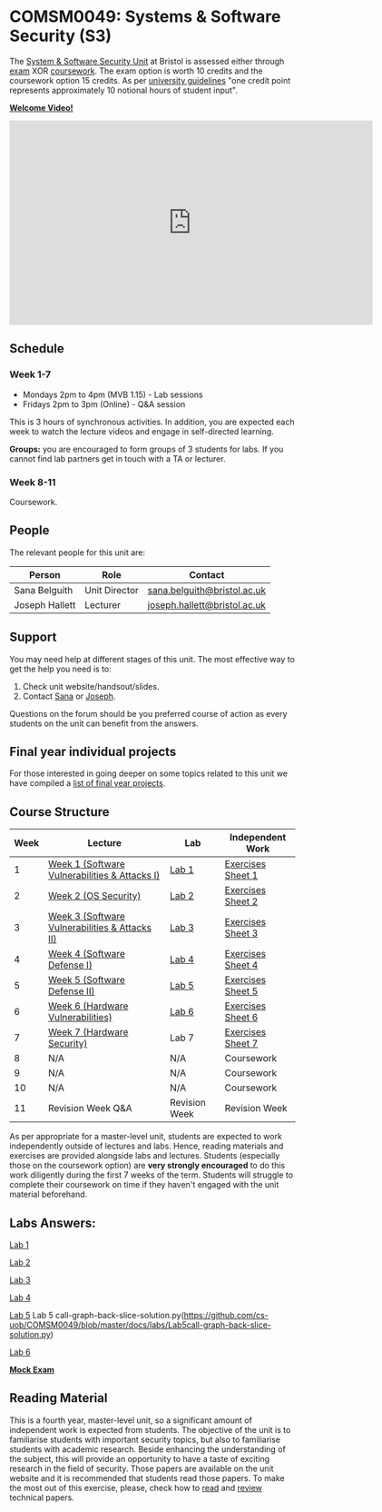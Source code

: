 # COMSM0049: Systems & Software Security (S3)

The [System & Software Security Unit](https://www.bris.ac.uk/unit-programme-catalogue/UnitDetails.jsa?ayrCode=21%2F22&unitCode=COMSM0049) at Bristol is assessed either through [exam](https://www.bris.ac.uk/unit-programme-catalogue/UnitDetails.jsa?ayrCode=21%2F22&unitCode=COMSM0050) XOR [coursework](https://www.bris.ac.uk/unit-programme-catalogue/UnitDetails.jsa?ayrCode=21%2F22&unitCode=COMSM0051).
The exam option is worth 10 credits and the coursework option 15 credits.
As per [university guidelines](http://www.bristol.ac.uk/academic-quality/assessment/regulations-and-code-of-practice-for-taught-programmes/programme-design/) "one credit point represents approximately 10 notional hours of student input".

**[Welcome Video!](https://web.microsoftstream.com/video/afc4a843-836c-46f0-ac47-f06dcc5ca499)**

<iframe width="640" height="360" src="https://web.microsoftstream.com/embed/video/afc4a843-836c-46f0-ac47-f06dcc5ca499?autoplay=false&showinfo=true" allowfullscreen style="border:none;"></iframe>

## Schedule

### Week 1-7

- Mondays 2pm to 4pm (MVB 1.15) - Lab sessions
- Fridays 2pm to 3pm (Online) - Q&A session

This is 3 hours of synchronous activities.
In addition, you are expected each week to watch the lecture videos and engage in self-directed learning.

**Groups:** you are encouraged to form groups of 3 students for labs.
If you cannot find lab partners get in touch with a TA or lecturer.

### Week 8-11
Coursework.

## People

The relevant people for this unit are:

| Person         | Role          | Contact                                                             |
|----------------|---------------|---------------------------------------------------------------------|
| Sana Belguith  | Unit Director | [sana.belguith@bristol.ac.uk](mailto:sana.belguith@bristol.ac.uk)   |
| Joseph Hallett | Lecturer      | [joseph.hallett@bristol.ac.uk](mailto:joseph.hallett@bristol.ac.uk) |

## Support

You may need help at different stages of this unit.
The most effective way to get the help you need is to:

1. Check unit website/handsout/slides.
2. Contact [Sana](mailto:sana.belguith@bristol.ac.uk) or [Joseph](mailto:joseph.hallett@bristol.ac.uk).

Questions on the forum should be you preferred course of action as every students on the unit can benefit from the answers.

## Final year individual projects

For those interested in going deeper on some topics related to this unit we have
compiled a [list of final year projects](projects/list.md).

## Course Structure

| Week | Lecture                                                              | Lab                   | Independent Work                            |
|------|----------------------------------------------------------------------|-----------------------|---------------------------------------------|
| 1    | [Week 1 (Software Vulnerabilities & Attacks I)](lectures/WEEK1.md)   | [Lab 1](labs/LAB1.md) | [Exercises Sheet 1](exercises/EXERCISE1.md) |
| 2    | [Week 2 (OS Security)](lectures/WEEK2.md)                            | [Lab 2](labs/LAB2.md) | [Exercises Sheet 2](exercises/EXERCISE2.md) |
|  3   | [Week 3 (Software Vulnerabilities & Attacks II)](lectures/WEEK3.md)  | [Lab 3](labs/LAB3.md) | [Exercises Sheet 3](exercises/EXERCISE3.md) |
| 4    | [Week 4 (Software Defense I)](lectures/WEEK4.md)                     | [Lab 4](labs/LAB4.md) | [Exercises Sheet 4](exercises/EXERCISE4.md) |
| 5    | [Week 5 (Software Defense II)](lectures/WEEK5.md)                    | [Lab 5](labs/LAB5.md) | [Exercises Sheet 5](exercises/EXERCISE5.md) |
| 6    | [Week 6 (Hardware Vulnerabilities)](lectures/WEEK7.md)               | [Lab 6](labs/LAB6.md) | [Exercises Sheet 6](exercises/EXERCISE7.md) |
| 7    | [Week 7  (Hardware Security)](lectures/WEEK6.md)                     | Lab 7                 | [Exercises Sheet 7](exercises/EXERCISE6.md) |
| 8    | N/A                                                                  | N/A                   | Coursework                                  |
| 9    | N/A                                                                  | N/A                   | Coursework                                  |
| 10   | N/A                                                                  | N/A                   | Coursework                                  |
| 11   | Revision Week Q&A                                                    | Revision Week         | Revision Week                               |


As per appropriate for a master-level unit, students are expected to work independently outside of lectures and labs.
Hence, reading materials and exercises are provided alongside labs and lectures.
Students (especially those on the coursework option) are **very strongly encouraged** to do this work diligently during the first 7 weeks of the term.
Students will struggle to complete their coursework on time if they haven't engaged with the unit material beforehand.

## Labs Answers:
[Lab 1](https://github.com/cs-uob/COMSM0049/blob/master/docs/labs/Lab1.docx)

[Lab 2](https://github.com/cs-uob/COMSM0049/blob/master/docs/labs/Lab2.docx)

[Lab 3](https://github.com/cs-uob/COMSM0049/blob/master/docs/labs/Lab3.docx)

[Lab 4](https://github.com/cs-uob/COMSM0049/blob/master/docs/labs/Lab4.docx)

[Lab 5](https://github.com/cs-uob/COMSM0049/blob/master/docs/labs/Lab5.docx) Lab 5 call-graph-back-slice-solution.py(https://github.com/cs-uob/COMSM0049/blob/master/docs/labs/Lab5call-graph-back-slice-solution.py)

[Lab 6](https://github.com/cs-uob/COMSM0049/blob/master/docs/labs/Lab6.docx)


**[Mock Exam](mock.pdf)**

## Reading Material

This is a fourth year, master-level unit, so a significant amount of independent work is expected from students.
The objective of the unit is to familiarise students with important security topics, but also to familiarise students with academic research.
Beside enhancing the understanding of the subject, this will provide an opportunity to have a taste of exciting research in the field of security.
Those papers are available on the unit website and it is recommended that students read those papers.
To make the most out of this exercise, please, check how to [read](papers/keshav2007.pdf) and [review](papers/roscoe-2007.pdf) technical papers.

